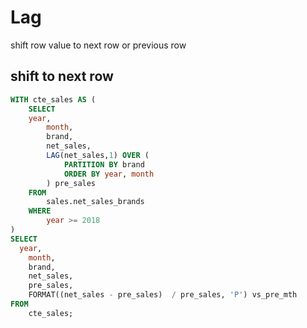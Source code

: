 # Lag

shift row value to next row or previous row

## shift to next row
```sql
WITH cte_sales AS (
	SELECT 
    year,
		month,
		brand,
		net_sales,
		LAG(net_sales,1) OVER (
			PARTITION BY brand
			ORDER BY year, month
		) pre_sales
	FROM 
		sales.net_sales_brands
	WHERE
		year >= 2018
)
SELECT
  year,
	month, 
	brand,
	net_sales, 
	pre_sales,
	FORMAT((net_sales - pre_sales)  / pre_sales, 'P') vs_pre_mth
FROM
	cte_sales;
```
